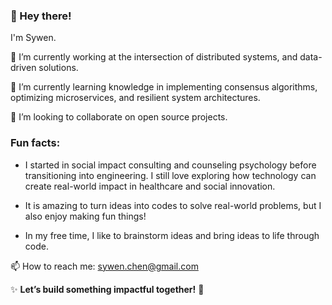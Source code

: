 
<!--
**Symorglass/Symorglass** is a ✨ _special_ ✨ repository because its `README.md` (this file) appears on your GitHub profile.

Here are some ideas to get you started:

- 🔭 I’m currently working on ...
- 🌱 I’m currently learning ...
- 👯 I’m looking to collaborate on ...
- 🤔 I’m looking for help with ...
- 💬 Ask me about ...
- 📫 How to reach me: ...
- 😄 Pronouns: ...
- ⚡ Fun fact: ...
-->

### 👋 Hey there! 

I'm Sywen.

🔭 I’m currently working at the intersection of distributed systems, and data-driven solutions.

🌱 I’m currently learning knowledge in implementing consensus algorithms, optimizing microservices, and resilient system architectures.

👯 I’m looking to collaborate on open source projects.

### Fun facts: 

- I started in social impact consulting and counseling psychology before transitioning into engineering. I still love exploring how technology can create real-world impact in healthcare and social innovation.

- It is amazing to turn ideas into codes to solve real-world problems, but I also enjoy making fun things!

- In my free time, I like to brainstorm ideas and bring ideas to life through code.

📫 How to reach me: sywen.chen@gmail.com  

✨ **Let’s build something impactful together!** 🚀  
